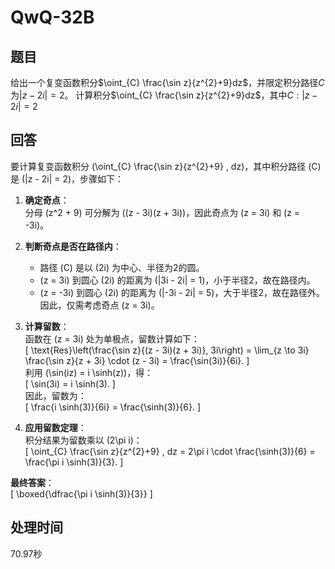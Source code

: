 # QwQ-32B

## 题目
给出一个复变函数积分$\oint_{C} \frac{\sin z}{z^{2}+9}dz$，并限定积分路径$C$为$|z - 2i| = 2$。 计算积分$\oint_{C} \frac{\sin z}{z^{2}+9}dz$，其中$C:|z - 2i| = 2$

## 回答
要计算复变函数积分 \(\oint_{C} \frac{\sin z}{z^{2}+9} \, dz\)，其中积分路径 \(C\) 是 \(|z - 2i| = 2\)，步骤如下：

1. **确定奇点**：  
   分母 \(z^2 + 9\) 可分解为 \((z - 3i)(z + 3i)\)，因此奇点为 \(z = 3i\) 和 \(z = -3i\)。

2. **判断奇点是否在路径内**：  
   - 路径 \(C\) 是以 \(2i\) 为中心、半径为2的圆。  
   - \(z = 3i\) 到圆心 \(2i\) 的距离为 \(|3i - 2i| = 1\)，小于半径2，故在路径内。  
   - \(z = -3i\) 到圆心 \(2i\) 的距离为 \(|-3i - 2i| = 5\)，大于半径2，故在路径外。  
   因此，仅需考虑奇点 \(z = 3i\)。

3. **计算留数**：  
   函数在 \(z = 3i\) 处为单极点，留数计算如下：  
   \[
   \text{Res}\left(\frac{\sin z}{(z - 3i)(z + 3i)}, 3i\right) = \lim_{z \to 3i} \frac{\sin z}{z + 3i} \cdot (z - 3i) = \frac{\sin(3i)}{6i}.
   \]  
   利用 \(\sin(iz) = i \sinh(z)\)，得：  
   \[
   \sin(3i) = i \sinh(3).
   \]  
   因此，留数为：  
   \[
   \frac{i \sinh(3)}{6i} = \frac{\sinh(3)}{6}.
   \]

4. **应用留数定理**：  
   积分结果为留数乘以 \(2\pi i\)：  
   \[
   \oint_{C} \frac{\sin z}{z^{2}+9} \, dz = 2\pi i \cdot \frac{\sinh(3)}{6} = \frac{\pi i \sinh(3)}{3}.
   \]

**最终答案**：  
\[
\boxed{\dfrac{\pi i \sinh(3)}{3}}
\]

## 处理时间
70.97秒
